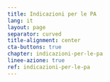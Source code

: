```yaml
---
title: Indicazioni per le PA
lang: it
layout: page
separator: curved
title-alignment: center
cta-buttons: true
chapter: indicazioni-per-le-pa
linee-azione: true
ref: indicazioni-per-le-pa
---
```

